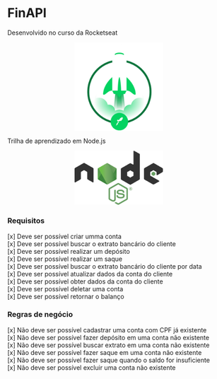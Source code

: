 # FinAPI

Desenvolvido no curso da Rocketseat

<p align="center">
  <img src="./README_images/icon.png" align="center" style="width: 200px;" />
</p>

Trilha de aprendizado em Node.js

<p align="center">
  <img src="./README_images/node_icon.png" style="width: 200px;" />
</p>

### Requisitos

[x] Deve ser possível criar umma conta <br />
[x] Deve ser possível buscar o extrato bancário do cliente <br />
[x] Deve ser possível realizar um depósito <br />
[x] Deve ser possível realizar um saque <br />
[x] Deve ser possível buscar o extrato bancário do cliente por data <br />
[x] Deve ser possível atualizar dados da conta do cliente <br />
[x] Deve ser possível obter dados da conta do cliente <br />
[x] Deve ser possível deletar uma conta <br />
[x] Deve ser possível retornar o balanço <br />

### Regras de negócio

[x] Não deve ser possível cadastrar uma conta com CPF já existente <br />
[x] Não deve ser possível fazer depósito em uma conta não existente <br />
[x] Não deve ser possível buscar extrato em uma conta não existente <br />
[x] Não deve ser possível fazer saque em uma conta não existente <br />
[x] Não deve ser possível fazer saque quando o saldo for insuficiente <br />
[x] Não deve ser possível excluir uma conta não existente <br />
